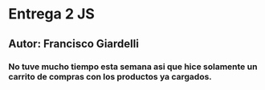 # Entrega 2 JS
 
## Autor: Francisco Giardelli
### No tuve mucho tiempo esta semana asi que hice solamente un carrito de compras con los productos ya cargados.
